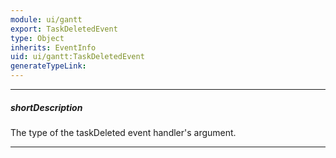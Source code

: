 ```yaml
---
module: ui/gantt
export: TaskDeletedEvent
type: Object
inherits: EventInfo
uid: ui/gantt:TaskDeletedEvent
generateTypeLink: 
---
```

---
##### shortDescription
The type of the taskDeleted event handler's argument.

---
<!-- Description goes here -->